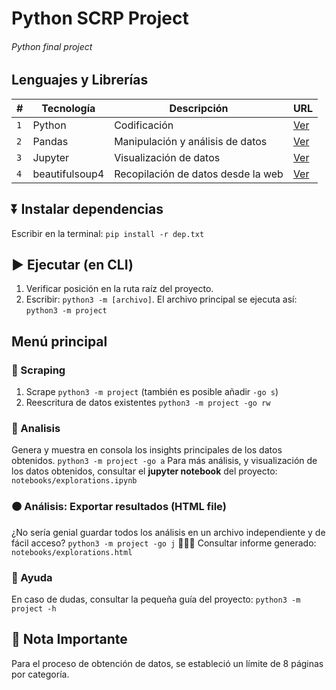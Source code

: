 # Python SCRP Project
###### Python final project

## Lenguajes y Librerías
| #   | Tecnología        | Descripción                                   | URL                                                                                                       |
| --- | ----------------- | --------------------------------------------- | --------------------------------------------------------------------------------------------------------- |
| `1` | Python | Codificación | [Ver](https://www.python.org/doc/)                                                                            |
| `2` | Pandas          | Manipulación y análisis de datos                   | [Ver](https://pandas.pydata.org/docs/getting_started/index.html#getting-started) |
| `3` | Jupyter   | Visualización de datos                 | [Ver](https://docs.jupyter.org/en/latest/)                                                            |
| `4` | beautifulsoup4              | Recopilación de datos desde la web                    | [Ver](https://beautiful-soup-4.readthedocs.io/en/latest/)                                                                          |


## ⏬ Instalar dependencias
Escribir en la terminal: `pip install -r dep.txt`

## ▶ Ejecutar (en CLI)
1. Verificar posición en la ruta raíz del proyecto.
2. Escribir: `python3 -m [archivo]`. El archivo principal se ejecuta así: 
    `python3 -m project`

## Menú principal
### 🤖 Scraping
1. Scrape
`python3 -m project` (también es posible añadir `-go s`)
2. Reescritura de datos existentes
`python3 -m project -go rw`

### 🔎 Analisis
Genera y muestra en consola los insights principales de los datos obtenidos.
`python3 -m project -go a`
Para más análisis, y visualización de los datos obtenidos, consultar el **jupyter notebook** del proyecto: `notebooks/explorations.ipynb`

### 🟠 Análisis: Exportar resultados (HTML file)
¿No sería genial guardar todos los análisis en un archivo independiente y de fácil acceso? 
`python3 -m project -go j`
🙋🏻‍♀️ Consultar informe generado: `notebooks/explorations.html`

### 🙌 Ayuda
En caso de dudas, consultar la pequeña guía del proyecto:
`python3 -m project -h`

## 📍 Nota Importante
Para el proceso de obtención de datos, se estableció un límite de 8 páginas por categoría.